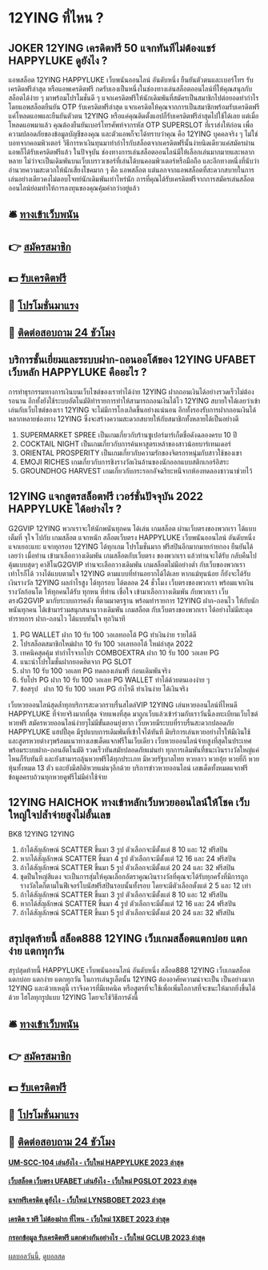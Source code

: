 # 12YING ที่ไหน ?
## JOKER 12YING เครดิตฟรี 50 แจกทันทีไม่ต้องแชร์ HAPPYLUKE ดูยังไง ?
แอพสล็อต 12YING HAPPYLUKE เว็บพนันออนไลน์ อันดับหนึ่ง ยืนยันตัวตนและเบอร์โทร รับเครดิตฟรีล่าสุด หรือแอพเครดิตฟรี กดรับเองเป็นหนึ่งในช่องทางเล่นสล็อตออนไลน์ที่ให้คุณสนุกกับสล็อตได้ง่าย ๆ มาพร้อมโปรโมชั่นดี ๆ แจกเครดิตฟรีให้นักเดิมพันที่สมัครเป็นสมาชิกไปต่อยอดทำกำไร โดยแอพสล็อตยืนยัน OTP รับเครดิตฟรีล่าสุด แจกเครดิตให้คุณจากการเป็นสมาชิกพร้อมรับเครดิตฟรีแค่โหลดแอพและยืนยันตัวตน 12YING หรือแค่คุณติดตั้งแอปก็รับเครดิตฟรีล่าสุดไปใช้ได้เลย แต่เมื่อโหลดแอพมาแล้ว คุณต้องยืนยันเบอร์โทรศัพท์จากรหัส OTP SUPERSLOT ที่เราส่งให้ก่อน เพื่อความปลอดภัยของข้อมูลบัญชีของคุณ และตัวแอพก็จะได้ทราบว่าคุณ คือ 12YING บุคคลจริง ๆ ไม่ใช่บอทจากคอมพิวเตอร์ วิธีการหาเงินทุนมาทำกำไรกับสล็อตจากเครดิตฟรีนั้นง่ายนิดเดียวแค่สมัครผ่านแอพก็ได้รับเครดิตฟรีแล้ว
ในปัจจุบัน ช่องทางการเล่นสล็อตออนไลน์มีให้เลือกเล่นมากมายและหลากหลาย ไม่ว่าจะเป็นเดิมพันบนเว็บเบราวเซอร์ที่เล่นได้บนคอมพิวเตอร์หรือมือถือ และอีกทางหนึ่งที่นับว่าอำนวยความสะดวกให้นักเสี่ยงโชคมาก ๆ คือ แอพสล็อต แต่นอกจากแอพสล็อตที่สะดวกสบายในการเล่นอย่างเดียวคงไม่ตอบโจทย์นักเดิมพันเท่าไหร่นัก การที่คุณได้รับเครดิตฟรีจากการสมัครเล่นสล็อตออนไลน์ย่อมทำให้การลงทุนของคุณคุ้มค่ากว่าอยู่แล้ว

## 🛎 [ทางเข้าเว็บพนัน](https://bit.ly/3SdLNi2)
## 👉 [สมัครสมาชิก](https://bit.ly/3SdLNi2)
## 💵 [รับเครดิตฟรี](https://bit.ly/3dyRKHj)
## 👑 [โปรโมชั่นมาแรง](https://bit.ly/3dyRKHj)
## 📱 [ติดต่อสอบถาม 24 ชัวโมง](https://bit.ly/3dyRKHj)

## บริการชั้นเยี่ยมและระบบฝาก-ถอนออโต้ของ 12YING UFABET เว็บหลัก HAPPYLUKE คืออะไร ?
การทำธุรกรรมทางการเงินบนเว็บไซต์ของเราทำได้ง่าย 12YING ฝากถอนเงินได้อย่างรวดเร็วไม่ต้องรอนาน อีกทั้งยังใช้ระบบอัตโนมัติทำรายการทำให้สามารถถอนเงินได้ไว 12YING สบายใจได้เลยว่าเข้าเล่นกับเว็บไซต์ของเรา 12YING จะไม่มีการโกงเกิดขึ้นอย่างแน่นอน อีกทั้งรองรับการฝากถอนเงินได้หลากหลายช่องทาง 12YING ซึ่งจะสร้างความสะดวกสบายให้กับสมาชิกทั้งหลายได้เป็นอย่างดี
1. SUPERMARKET SPREE เป็นเกมเกี่ยวกับร้านซูเปอร์มาร์เก็ตชื่อดังฉลองครบ 10 ปี
2. COCKTAIL NIGHT เป็นเกมเกี่ยวกับการค้นหาสูตรเหล้าของสาวน้อยบาร์เทนเดอร์
3. ORIENTAL PROSPERITY เป็นเกมเกี่ยวกับความรักของจิตรกรหนุ่มกับสาวใช้ของเขา
4. EMOJI RICHES เกมเกี่ยวกับการชิงรางวัลเงินล้านของนักออกแบบสติกเกอร์อิสระ
5. GROUNDHOG HARVEST เกมเกี่ยวกับกระรอกอัจฉริยะหนีจากห้องทดลองชาวนาช่วยไว้

## 12YING แจกสูตรสล็อตฟรี เวอร์ชั่นปัจจุบัน 2022 HAPPYLUKE ได้อย่างไร ?
G2GVIP 12YING พวกเราจะให้นักพนันทุกคน ได้เล่น เกมสล็อต ผ่านเว็บตรงของพวกเรา ได้แบบเต็มที่ จุใจ ไปกับ เกมสล็อต แจกหนัก สล็อตเว็บตรง HAPPYLUKE เว็บพนันออนไลน์ อันดับหนึ่ง แจกเยอะแยะ แจกทุกรอบ 12YING ได้ทุกเกม โปรโมชั่นมาก ฟรีสปินอีกมากมายก่ายกอง ยืนยันได้เลยว่า เมื่อท่าน เข้ามาเลือกวางเดิมพัน เกมสล็อตกับเว็บตรง ของพวกเรา แล้วท่านจะได้รับ กลับคืนไปคุ้มแบบสุดๆ คาสิโนG2GVIP ท่านจะเลือกวางเดิมพัน เกมสล็อตไม่มีอย่างต่ำ กับเว็บของพวกเรา เท่าไรก็ได้ วางได้แบบตามใจ 12YING ตามแบบที่ท่านอยากได้ได้เลย หากแม้ทุนน้อย ก็ยังจะได้รับ เงินรางวัล 12YING ผลกำไรสูง ได้ทุกรอบ ได้ตลอด 24 ชั่วโมง เว็บตรงของพวกเรา พร้อมแจกเงินรางวัลก้อนโต ให้ทุกคนได้รับ ทุกหน ที่ท่าน เชื่อใจ เข้ามาเลือกวางเดิมพัน กับพวกเรา เว็บตรงG2GVIP มากับระบบการคลัง ที่ตามมาตรฐาน พร้อมทำรายการ 12YING ฝาก-ถอนไว ให้กับนักพนันทุกคน ได้เข้ามาร่วมสนุกสนานวางเดิมพัน เกมสล็อต กับเว็บตรงของพวกเรา ได้อย่างไม่มีสะดุด ทำรายการ ฝาก-ถอนไว ได้แบบทันใจ ทุกวินาที
1. PG WALLET ฝาก 10 รับ 100 วอเลทออโต้ PG ทำเงินง่าย รายได้ดี
2. โปรสล็อตสมาชิกใหม่ฝาก 10 รับ 100 วอเลทออโต้ ใหม่ล่าสุด 2022
3. เทคนิคสุดคุ้ม ทำกำไรจากโปร COMBOEXTRA ฝาก 10 รับ 100 วอเลท PG
4. แนะนำโปรโมชั่นฝากยอดฮิตจาก PG SLOT
5. ฝาก 10 รับ 100 วอเลท PG ทดลองเล่นฟรี ก่อนเดิมพันจริง
6. รับโปร PG ฝาก 10 รับ 100 วอเลท PG WALLET ทำได้ด้วยตนเองง่าย ๆ
7. ข้อสรุป   ฝาก 10 รับ 100 วอเลท PG กำไรดี ทำเงินง่าย ได้เงินจริง

เว็บหวยออนไลน์สุดล้ำทุกบริการสะดวกราบรื่นสไตล์VIP 12YING เล่นหวยออนไลน์ที่ไหนดี HAPPYLUKE ที่จ่ายจริงมากที่สุด จ่ายแพงที่สุด มาถูกเว็บแล้วเข้าร่วมกับเราวันนี้ลงทะเบียนเว็บไซต์หวยฟรี สมัครหวยออนไลน์ง่ายๆไม่มีขั้นตอนยุ่งยาก เว็บหวยมีระบบที่ราบรื่นสะดวกปลอดภัย HAPPYLUKE แฮปปี้ลุค มีรูปแบบการเดิมพันที่เข้าใจได้ทันที มีบริการเล่นหวยอย่างไรให้มีเงินใช้ และสูตรหวยต่างๆพร้อมแนวทางเลขเด็ดแจกฟรีในเว็บเดียว เว็บหวยออนไลน์จ่ายสูงที่สุดในประเทศพร้อมระบบฝาก-ถอนอัตโนมัติ รวดเร็วทันสมัยปลอดภัยแม่นยำ ทุกการเดิมพันที่ชนะเงินรางวัลใหญ่แค่ไหนก็รับทันที และยังสามารถลุ้นหวยฟรีได้ทุกประเภท มีหวยรัฐบาลไทย หวยลาว หวยอุ้ย หวยยี่กี หวยหุ้นทั้งหมด 13 ตัว และยังมีสถิติหวยแม่นๆอีกด้วย บริการข่าวหวยออนไลน์ เลขเด็ดทั้งหมดแจกฟรี ข้อมูลครบถ้วนทุกหวยดูฟรีไม่มีค่าใช้จ่าย

## 12YING HAICHOK ทางเข้าหลักเว็บหวยออนไลน์ให้โชค เว็บใหญ่ใจปล้ำจ่ายสูงไม่อั้นเลข
BK8 12YING 12YING
1. ถ้าได้สัญลักษณ์ SCATTER ขึ้นมา 3 รูป ตัวเลือกจะมีตั้งแต่ 8 10 และ 12 ฟรีสปิน
2. หากได้สัญลักษณ์ SCATTER ขึ้นมา 4 รูป ตัวเลือกจะมีตั้งแต่ 12 16 และ 24 ฟรีสปิน
3. ถ้าได้สัญลักษณ์ SCATTER ขึ้นมา 5 รูป ตัวเลือกจะมีตั้งแต่ 20 24 และ 32 ฟรีสปิน
4. ชุดปืนใหญ่สีแดง จะเป็นการสุ่มให้คุณเลือกอัตราคูณเงินรางวัลที่คุณจะได้รับทุกครั้งที่มีการถูกรางวัลใดก็ตามในฟีเจอร์โบนัสฟรีสปินรอบนั้นทั้งรอบ โดยจะมีตัวเลือกตั้งแต่ 2 5 และ 12 เท่า
5. ถ้าได้สัญลักษณ์ SCATTER ขึ้นมา 3 รูป ตัวเลือกจะมีตั้งแต่ 8 10 และ 12 ฟรีสปิน
6. หากได้สัญลักษณ์ SCATTER ขึ้นมา 4 รูป ตัวเลือกจะมีตั้งแต่ 12 16 และ 24 ฟรีสปิน
7. ถ้าได้สัญลักษณ์ SCATTER ขึ้นมา 5 รูป ตัวเลือกจะมีตั้งแต่ 20 24 และ 32 ฟรีสปิน

## สรุปสุดท้ายนี้ สล็อต888 12YING เว็บเกมสล็อตแตกบ่อย แตกง่าย แตกทุกวัน
สรุปสุดท้ายนี้ HAPPYLUKE เว็บพนันออนไลน์ อันดับหนึ่ง สล็อต888 12YING เว็บเกมสล็อตแตกบ่อย แตกง่าย แตกทุกวัน ในการเล่นรูเล็ตนั้น 12YING ต้องอาศัยความน่าจะเป็น เป็นอย่างมาก 12YING และด้วยเหตุนี้ เราจึงควรที่มีเทคนิค หรือสูตรที่จะใช้เพื่อเพิ่มโอกาสที่จะชนะให้มากยิ่งขึ้นได้ด้วย ไฮโลทุกรูปแบบ 12YING โดยจะใช้วิธีการดังนี้

## 🛎 [ทางเข้าเว็บพนัน](https://bit.ly/3SdLNi2)
## 👉 [สมัครสมาชิก](https://bit.ly/3SdLNi2)
## 💵 [รับเครดิตฟรี](https://bit.ly/3dyRKHj)
## 👑 [โปรโมชั่นมาแรง](https://bit.ly/3dyRKHj)
## 📱 [ติดต่อสอบถาม 24 ชัวโมง](https://bit.ly/3dyRKHj)

#### [UM-SCC-104 เล่นยังไง - เว็บใหม่ HAPPYLUKE 2023 ล่าสุด](https://atom.io/themes/um-scc-104%20เล่นยังไง%20-%20เว็บใหม่%20happyluke%202023%20ล่าสุด)
#### [เว็บสล็อต เว็บตรง UFABET เล่นยังไง - เว็บใหม่ PGSLOT 2023 ล่าสุด](https://atom.io/themes/เว็บสล็อต%20เว็บตรง%20ufabet%20เล่นยังไง%20-%20เว็บใหม่%20pgslot%202023%20ล่าสุด)
#### [แจกฟรีเครดิต ดูยังไง - เว็บใหม่ LYNSBOBET 2023 ล่าสุด](https://atom.io/themes/แจกฟรีเครดิต%20ดูยังไง%20-%20เว็บใหม่%20lynsbobet%202023%20ล่าสุด)
#### [เครดิต ร ฟรี ไม่ต้องฝาก ที่ไหน - เว็บใหม่ 1XBET 2023 ล่าสุด](https://atom.io/themes/เครดิต%20ร%20ฟรี%20ไม่ต้องฝาก%20ที่ไหน%20-%20เว็บใหม่%201xbet%202023%20ล่าสุด)
#### [กรอกข้อมูล รับเครดิตฟรี แตกต่างกันอย่างไร - เว็บใหม่ GCLUB 2023 ล่าสุด](https://atom.io/themes/กรอกข้อมูล%20รับเครดิตฟรี%20แตกต่างกันอย่างไร%20-%20เว็บใหม่%20gclub%202023%20ล่าสุด)

[ผลบอลวันนี้](https://siamsport.tv "ผลบอลวันนี้"), [ดูบอลสด](https://siamsport.tv/ดูบอลสด "ดูบอลสด")